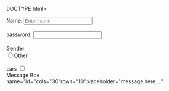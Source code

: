 DOCTYPE html>
<html lang="en">
  <head>
    <title>form</title>
</head>
<body>
     <form actions="">
         <lable for="">Name:</lable>
         <input type="text"placeholder="Enter name"><br><br>
         <lable for=>password:</lable>
         <input type="password"><br><br>
         <lable for="">Gender</lable><br>
         <input type="radio"
                name="gen"
                id  ="">Other<br><br>
        <lable for="">cars</lable>
        <input type="checkbox"
               name=""
               id=""<car3<br><br>
        <lable for="">Message Box</lable><br>
        <textera>name="id="cols="30"rows="10"placeholder="message here...."</textera><br><br>
        <lable for></lable>
         
